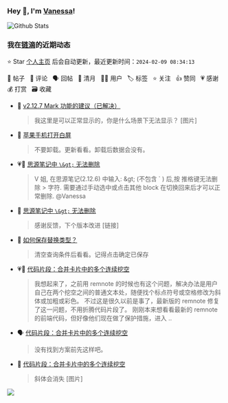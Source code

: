 ### Hey 👋, I'm [Vanessa](http://vanessa.b3log.org/)!

![Github Stats](https://github-readme-stats.vercel.app/api?username=Vanessa219&show_icons=true)

<!--events start -->

### 我在[链滴](https://ld246.com)的近期动态

⭐️ Star [个人主页](https://github.com/Vanessa219/Vanessa219) 后会自动更新，最近更新时间：`2024-02-09 08:34:13`

📝 帖子 &nbsp; 💬 评论 &nbsp; 🗣 回帖 &nbsp; 🌙 清月 &nbsp; 👨‍💻 用户 &nbsp; 🏷️ 标签 &nbsp; ⭐️ 关注 &nbsp; 👍 赞同 &nbsp; 💗 感谢 &nbsp; 💰 打赏 &nbsp; 🗃 收藏

* 💬 [v2.12.7 Mark 功能的建议（已解决）](https://ld246.com/article/1707318230687/comment/1707318826815#comments)

  > 我这里是可以正常显示的，你是什么场景下无法显示？ [图片]
* 💬 [苹果手机打开白屏](https://ld246.com/article/1707269178095/comment/1707282375546#comments)

  > 不要卸载。更新看看。卸载后数据会没有。
* 💗📝 [思源笔记中 `\&gt;` 无法删除](https://ld246.com/article/1707193936297)

  > V 姐, 在思源笔记(2.12.6) 中输入: \&gt; (不包含 ` ) 后,按 推格键无法删除 &gt; 字符. 需要通过手动选中或点击其他 block 在切换回来后才可以正常删除. @Vanessa
* 💬 [思源笔记中 `\&gt;` 无法删除](https://ld246.com/article/1707193936297/comment/1707227255611#comments)

  > 感谢反馈，下个版本改进 [链接]
* 💬 [如何保存替换类型？](https://ld246.com/article/1707118099077/comment/1707127852034#comments)

  > 清空查询条件后看看。记得点击确定已保存
* 💗💬 [代码片段：合并卡片中的多个连续挖空](https://ld246.com/article/1707068293972/comment/1707107109686#comments)

  > 我想起来了，之前用 remnote 的时候也有这个问题，解决办法是用户自己在两个挖空之间的普通文本处，随便找个标点符号或空格修改为斜体或加粗或彩色。 不过这是很久以前是事了，最新版的 remnote 修复了这一问题，不用折腾代码片段了。 刚刚本来想看看最新的 remnote 的前端代码，但好像他们现在做了保护措施，进入 ..
* 🗣 [代码片段：合并卡片中的多个连续挖空](https://ld246.com/article/1707068293972/comment/1707107109686#comments)

  > 没有找到方案前先这样吧。
* 💬 [代码片段：合并卡片中的多个连续挖空](https://ld246.com/article/1707068293972/comment/1707105163381#comments)

  > 斜体会消失 [图片]


<!--events end -->

<a title="Hits" target="_blank" href="https://github.com/Vanessa219/Vanessa219"><img src="https://hits.b3log.org/Vanessa219/Vanessa219.svg"></a>
